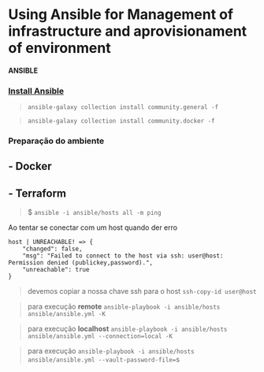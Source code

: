 # Using Ansible for Management of infrastructure and aprovisionament of environment



#### ANSIBLE

### [Install Ansible]([https://link](https://docs.ansible.com/ansible/latest/installation_guide/intro_installation.html))

> `ansible-galaxy collection install community.general -f`

>`ansible-galaxy collection install community.docker -f`

### Preparação do ambiente


## - Docker
## - Terraform


> $ `ansible -i ansible/hosts all -m ping`


Ao tentar se conectar com um host quando der erro

```
host | UNREACHABLE! => {
    "changed": false,
    "msg": "Failed to connect to the host via ssh: user@host: Permission denied (publickey,password).",
    "unreachable": true
}

```

> devemos copiar a nossa chave ssh para o host
`ssh-copy-id user@host`



> para execução **remote** `ansible-playbook -i ansible/hosts ansible/ansible.yml -K`


> para execução **localhost** `ansible-playbook -i ansible/hosts ansible/ansible.yml --connection=local -K`


> para execução `ansible-playbook -i ansible/hosts ansible/ansible.yml --vault-password-file=`s